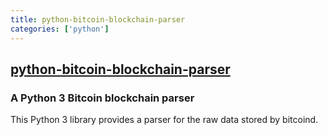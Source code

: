 ```yaml
---
title: python-bitcoin-blockchain-parser
categories: ['python']
---
```

## [python-bitcoin-blockchain-parser](https://github.com/alecalve/python-bitcoin-blockchain-parser)

### A Python 3 Bitcoin blockchain parser

This Python 3 library provides a parser for the raw data stored by bitcoind.
